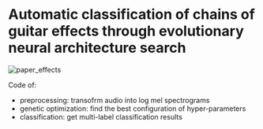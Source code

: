 
# Automatic classification of chains of guitar effects through evolutionary neural architecture search

![paper_effects](https://user-images.githubusercontent.com/61735529/232543661-e4938fa6-b574-4799-97c3-b3639ec8aacb.png)


Code of:
- preprocessing: transofrm audio into log mel spectrograms
- genetic optimization: find the best configuration of hyper-parameters
- classification: get multi-label classification results
